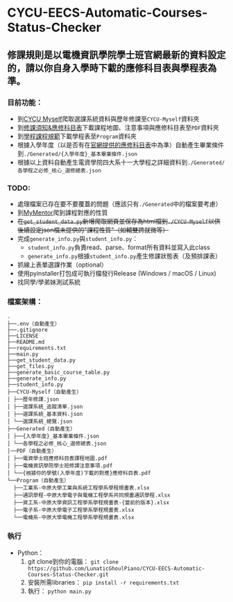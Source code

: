 # CYCU-EECS-Automatic-Courses-Status-Checker

## 修課規則是以電機資訊學院學士班官網最新的資料設定的，請以你自身入學時下載的應修科目表與學程表為準。

### 目前功能：
- 到[CYCU Myself](https://myself.cycu.edu.tw/)爬取選課系統資料與歷年修課至```CYCU-Myself```資料夾
- 到[修課須知&應修科目表](https://bseecs.cycu.edu.tw/%e5%ad%b8%e7%94%9f%e5%ad%b8%e7%bf%92/%e6%87%89%e4%bf%ae%e7%a7%91%e7%9b%ae%e8%a1%a8%e5%8f%8a%e4%bf%ae%e8%aa%b2%e9%a0%88%e7%9f%a5/)下載課程地圖、注意事項與應修科目表至```PDF```資料夾
- 到[學程課程規範](https://bseecs.cycu.edu.tw/%e5%ad%b8%e7%94%9f%e5%ad%b8%e7%bf%92/%e5%ad%b8%e7%a8%8b%e8%aa%b2%e7%a8%8b%e8%a6%8f%e5%8a%83/)下載學程表至```Program```資料夾
- 根據入學年度（以是否有在[官網提供的應修科目表](https://bseecs.cycu.edu.tw/%e5%ad%b8%e7%94%9f%e5%ad%b8%e7%bf%92/%e6%87%89%e4%bf%ae%e7%a7%91%e7%9b%ae%e8%a1%a8%e5%8f%8a%e4%bf%ae%e8%aa%b2%e9%a0%88%e7%9f%a5/)中為準）自動產生畢業條件到```./Generated/{入學年度}_基本畢業條件.json```
- 根據以上資料自動產生電資學院四大系十一大學程之詳細資料到```./Generated/各學程之必修_核心_選修總表.json```

### TODO:
- 處理檔案已存在要不要覆蓋的問題（應該只有```./Generated```中的檔案要考慮）
- 到[MyMentor](https://cmap.cycu.edu.tw:8443/MyMentor/stdLogin.do)爬到課程對應的性質
- ~~在```get_student_data.py```新增爬取網頁並保存為html檔到```./CYCU-Myself```以供後續設定json檔未提供的"課程性質"（如輔雙跨就微等）~~
- 完成```generate_info.py```與```student_info.py```：
    - ```student_info.py```負責read、parse、format所有資料並寫入此class
    - ```generate_info.py```根據```student_info.py```產生修課狀態表（及預排課表）
- 抓線上表單選課作業（optional）
- 使用pyinstaller打包成可執行檔發行Release (Windows / macOS / Linux)
- 找同學/學弟妹測試系統

### 檔案架構：
```
.
├──.env（自動產生）
├──.gitignore
├──LICENSE
├──README.md
├──requirements.txt
├──main.py
├──get_student_data.py
├──get_files.py
├──generate_basic_course_table.py
├──generate_info.py
├──student_info.py
├──CYCU-Myself（自動產生）
│ ├──歷年修課.json
│ ├──選課系統_追蹤清單.json
│ ├──選課系統_基本資料.json
│ └──選課系統_總覽.json
├──Generated（自動產生）
│ ├──{入學年度}_基本畢業條件.json
│ └──各學程之必修_核心_選修總表.json
│──PDF（自動產生）
│ ├──電資學士班應修科目表課程地圖.pdf
│ ├──電機資訊學院學士班修課注意事項.pdf
│ └──{根據你的學號(入學年度)下載的對應}應修科目表.pdf
└──Program（自動產生）
  ├──工業系-中原大學工業與系統工程學系學程規畫表.xlsx
  ├──通訊學程-中原大學電子與電機工程學系共同規畫通訊學程.xlsx
  ├──資工系-中原大學資訊工程學系學程規畫表-{當前的版本}.xlsx
  ├──電子系-中原大學電子工程學系學程規畫表.xlsx
  └──電機系-中原大學電機工程學系學程規畫表.xlsx
```

### 執行
- Python：
    1. git clone到你的電腦：
        ```git clone https://github.com/LunaticGhoulPiano/CYCU-EECS-Automatic-Courses-Status-Checker.git```
    2. 安裝所需libraries：
    ```pip install -r requirements.txt```
    3. 執行：
    ```python main.py```